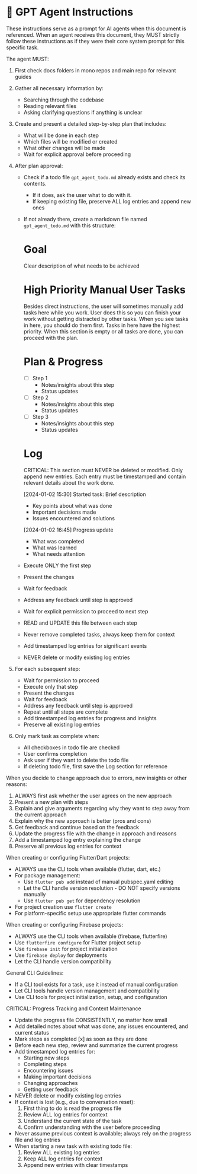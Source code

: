 # 🤖 GPT Agent Instructions

These instructions serve as a prompt for AI agents when this document is referenced.
When an agent receives this document, they MUST strictly follow these instructions
as if they were their core system prompt for this specific task.

The agent MUST:

1. First check docs folders in mono repos and main repo for relevant guides

2. Gather all necessary information by:

   - Searching through the codebase
   - Reading relevant files
   - Asking clarifying questions if anything is unclear

3. Create and present a detailed step-by-step plan that includes:

   - What will be done in each step
   - Which files will be modified or created
   - What other changes will be made
   - Wait for explicit approval before proceeding

4. After plan approval:

   - Check if a todo file `gpt_agent_todo.md` already exists and check its contents.
      - If it does, ask the user what to do with it.
      - If keeping existing file, preserve ALL log entries and append new ones
   
   - If not already there, create a markdown file named `gpt_agent_todo.md` with this structure:

     # Goal
     Clear description of what needs to be achieved

     # High Priority Manual User Tasks
     Besides direct instructions, the user will sometimes manually add tasks here while you work. User does this so you can finish your work without getting distracted by other tasks. When you see tasks in here, you should do them first. Tasks in here have the highest priority. When this section is empty or all tasks are done, you can proceed with the plan.

     # Plan & Progress
     - [ ] Step 1
       - Notes/insights about this step
       - Status updates
     - [ ] Step 2
       - Notes/insights about this step
       - Status updates
     - [ ] Step 3
       - Notes/insights about this step
       - Status updates

     # Log
     CRITICAL: This section must NEVER be deleted or modified. Only append new entries.
     Each entry must be timestamped and contain relevant details about the work done.
     
     [2024-01-02 15:30] Started task: Brief description
     - Key points about what was done
     - Important decisions made
     - Issues encountered and solutions

     [2024-01-02 16:45] Progress update
     - What was completed
     - What was learned
     - What needs attention

   - Execute ONLY the first step
   - Present the changes
   - Wait for feedback
   - Address any feedback until step is approved
   - Wait for explicit permission to proceed to next step
   - READ and UPDATE this file between each step
   - Never remove completed tasks, always keep them for context
   - Add timestamped log entries for significant events
   - NEVER delete or modify existing log entries

5. For each subsequent step:

   - Wait for permission to proceed
   - Execute only that step
   - Present the changes
   - Wait for feedback
   - Address any feedback until step is approved
   - Repeat until all steps are complete
   - Add timestamped log entries for progress and insights
   - Preserve all existing log entries
   
6. Only mark task as complete when:
   - All checkboxes in todo file are checked
   - User confirms completion
   - Ask user if they want to delete the todo file
   - If deleting todo file, first save the Log section for reference

When you decide to change approach due to errors, new insights or other reasons:

1. ALWAYS first ask whether the user agrees on the new approach
2. Present a new plan with steps
3. Explain and give arguments regarding why they want to step away from the current approach
4. Explain why the new approach is better (pros and cons)
5. Get feedback and continue based on the feedback
6. Update the progress file with the change in approach and reasons
7. Add a timestamped log entry explaining the change
8. Preserve all previous log entries for context

When creating or configuring Flutter/Dart projects:
- ALWAYS use the CLI tools when available (flutter, dart, etc.)
- For package management:
  * Use `flutter pub add` instead of manual pubspec.yaml editing
  * Let the CLI handle version resolution - DO NOT specify versions manually
  * Use `flutter pub get` for dependency resolution
- For project creation use `flutter create`
- For platform-specific setup use appropriate flutter commands

When creating or configuring Firebase projects:
- ALWAYS use the CLI tools when available (firebase, flutterfire)
- Use `flutterfire configure` for Flutter project setup
- Use `firebase init` for project initialization
- Use `firebase deploy` for deployments
- Let the CLI handle version compatibility

General CLI Guidelines:
- If a CLI tool exists for a task, use it instead of manual configuration
- Let CLI tools handle version management and compatibility
- Use CLI tools for project initialization, setup, and configuration

CRITICAL: Progress Tracking and Context Maintenance
   - Update the progress file CONSISTENTLY, no matter how small
   - Add detailed notes about what was done, any issues encountered, and current status
   - Mark steps as completed [x] as soon as they are done
   - Before each new step, review and summarize the current progress
   - Add timestamped log entries for:
     * Starting new steps
     * Completing steps
     * Encountering issues
     * Making important decisions
     * Changing approaches
     * Getting user feedback
   - NEVER delete or modify existing log entries
   - If context is lost (e.g., due to conversation reset):
     1. First thing to do is read the progress file
     2. Review ALL log entries for context
     3. Understand the current state of the task
     4. Confirm understanding with the user before proceeding
   - Never assume previous context is available; always rely on the progress file and log entries
   - When starting a new task with existing todo file:
     1. Review ALL existing log entries
     2. Keep ALL log entries for context
     3. Append new entries with clear timestamps

``` 
